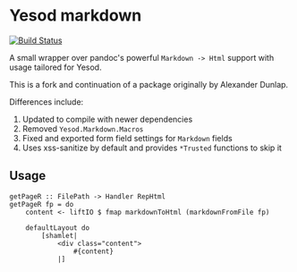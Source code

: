 # Yesod markdown

[![Build Status](https://travis-ci.org/pbrisbin/yesod-markdown.svg?branch=master)](https://travis-ci.org/pbrisbin/yesod-markdown)

A small wrapper over pandoc's powerful `Markdown -> Html` support with usage
tailored for Yesod.

This is a fork and continuation of a package originally by Alexander Dunlap.

Differences include:

1. Updated to compile with newer dependencies
2. Removed `Yesod.Markdown.Macros`
3. Fixed and exported form field settings for `Markdown` fields
4. Uses xss-sanitize by default and provides `*Trusted` functions to skip it

## Usage

```
getPageR :: FilePath -> Handler RepHtml
getPageR fp = do
    content <- liftIO $ fmap markdownToHtml (markdownFromFile fp)

    defaultLayout do
        [shamlet|
            <div class="content">
                #{content}
            |]
```
